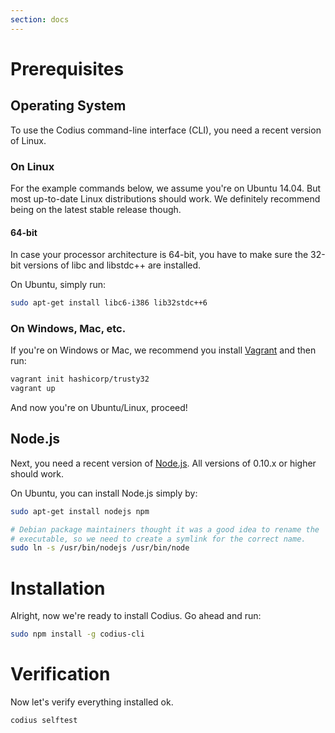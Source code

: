 ```yaml
---
section: docs
---
```

# Prerequisites

## Operating System

To use the Codius command-line interface (CLI), you need a recent version of Linux.

### On Linux

For the example commands below, we assume you're on Ubuntu 14.04. But most up-to-date Linux distributions should work. We definitely recommend being on the latest stable release though.

#### 64-bit

In case your processor architecture is 64-bit, you have to make sure the 32-bit versions of libc and libstdc++ are installed.

On Ubuntu, simply run:

``` sh
sudo apt-get install libc6-i386 lib32stdc++6
```

### On Windows, Mac, etc.

If you're on Windows or Mac, we recommend you install [Vagrant](https://docs.vagrantup.com/v2/installation/index.html) and then run:

``` sh
vagrant init hashicorp/trusty32
vagrant up
```

And now you're on Ubuntu/Linux, proceed!

## Node.js

Next, you need a recent version of [Node.js](https://nodejs.org). All versions of 0.10.x or higher should work.

On Ubuntu, you can install Node.js simply by:

``` sh
sudo apt-get install nodejs npm

# Debian package maintainers thought it was a good idea to rename the
# executable, so we need to create a symlink for the correct name.
sudo ln -s /usr/bin/nodejs /usr/bin/node
```

# Installation

Alright, now we're ready to install Codius. Go ahead and run:

``` sh
sudo npm install -g codius-cli
```

# Verification

Now let's verify everything installed ok.

``` sh
codius selftest
```
